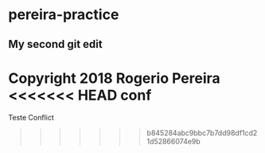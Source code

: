 # pereira-practice

## My second git edit

Copyright 2018 Rogerio Pereira
<<<<<<< HEAD
conf
=======
Teste Conflict
>>>>>>> b845284abc9bbc7b7dd98df1cd21d52866074e9b
